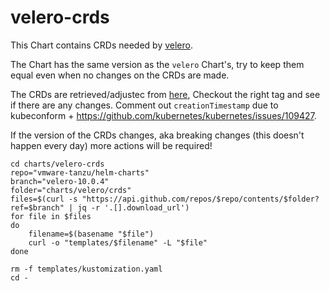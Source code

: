 # velero-crds

This Chart contains CRDs needed by [velero](https://github.com/vmware-tanzu/velero).

The Chart has the same version as the `velero` Chart's, try to keep them equal even when no changes on the CRDs are made.

The CRDs are retrieved/adjustec from [here](https://github.com/vmware-tanzu/helm-charts/tree/main/charts/velero/crds), Checkout the right tag and see if there are any changes. Comment out `creationTimestamp` due to kubeconform + <https://github.com/kubernetes/kubernetes/issues/109427>.

If the version of the CRDs changes, aka breaking changes (this doesn't happen every day) more actions will be required!

```
cd charts/velero-crds
repo="vmware-tanzu/helm-charts"
branch="velero-10.0.4"
folder="charts/velero/crds"
files=$(curl -s "https://api.github.com/repos/$repo/contents/$folder?ref=$branch" | jq -r '.[].download_url')
for file in $files
do
    filename=$(basename "$file")
    curl -o "templates/$filename" -L "$file"
done

rm -f templates/kustomization.yaml
cd -
```
